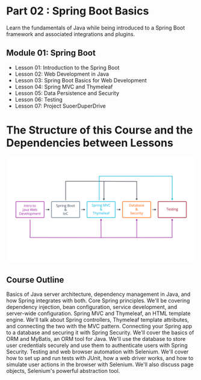 # Part 02 : Spring Boot Basics
Learn the fundamentals of Java while being introduced to a Spring Boot framework and associated integrations and plugins.

## Module 01:  Spring Boot
* Lesson 01: Introduction to the Spring Boot
* Lesson 02:  Web Development in Java
* Lesson 03: Spring Boot Basics for Web Development
* Lesson 04: Spring MVC and Thymeleaf
* Lesson 05: Data Persistence and Security
* Lesson 06: Testing
* Lesson 07: Project SuoerDuperDrive

# The Structure of this Course and the Dependencies between Lessons

![Course Structure](https://github.com/iamAkolab/udacity_javadev_nanodegree/blob/main/part2_spring_boot_basic/l0-30-course-outline.jpg)

## Course Outline
Basics of Java server architecture, dependency management in Java, and how Spring integrates with both.
Core Spring principles. We'll be covering dependency injection, bean configuration, service development, and server-wide configuration.
Spring MVC and Thymeleaf, an HTML template engine. We'll talk about Spring controllers, Thymeleaf template attributes, and connecting the two with the MVC pattern.
Connecting your Spring app to a database and securing it with Spring Security. We'll cover the basics of ORM and MyBatis, an ORM tool for Java. We'll use the database to store user credentials securely and use them to authenticate users with Spring Security.
Testing and web browser automation with Selenium. We'll cover how to set up and run tests with JUnit, how a web driver works, and how to simulate user actions in the browser with Selenium. We'll also discuss page objects, Selenium's powerful abstraction tool.
